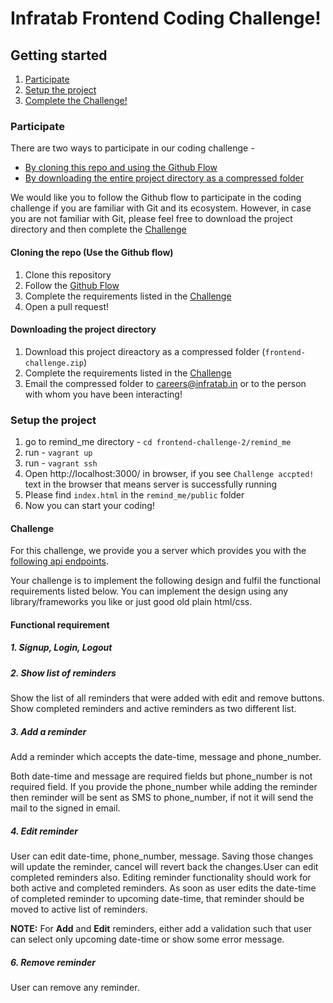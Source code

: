 # Infratab Frontend Coding Challenge!

## Getting started
1. [Participate](#participate)
2. [Setup the project](#setup-the-project)
3. [Complete the Challenge!](#challenge)

### Participate
There are two ways to participate in our coding challenge -
- [By cloning this repo and using the Github Flow](#cloning-the-repo-use-the-github-flow)
- [By downloading the entire project directory as a compressed folder](#downloading-the-project-directory)

We would like you to follow the Github flow to participate in the coding challenge if you are familiar with Git and its ecosystem. However, in case you are not familiar with Git, please feel free to download the project directory and then complete the [Challenge](#challenge)

#### Cloning the repo (Use the Github flow)
1. Clone this repository
2. Follow the [Github Flow](https://guides.github.com/introduction/flow/)
3. Complete the requirements listed in the [Challenge](#challenge)
4. Open a pull request!

#### Downloading the project directory
1. Download this project direactory as a compressed folder (`frontend-challenge.zip`)
2. Complete the requirements listed in the [Challenge](#challenge)
3. Email the compressed folder to careers@infratab.in or to the person with whom you have been interacting!

### Setup the project
1. go to remind_me directory - `cd frontend-challenge-2/remind_me` 
2. run - `vagrant up`
3. run - `vagrant ssh`
4. Open http://localhost:3000/ in browser, if you see `Challenge accpted!` text in the browser that means server is successfully running
5. Please find `index.html` in the `remind_me/public` folder
6. Now you can start your coding!

#### Challenge
For this challenge, we provide you a server which provides you with the [following api endpoints]().

Your challenge is to implement the following design and fulfil the functional requirements listed below. You can implement the design using any library/frameworks you like or just good old plain html/css.

#### Functional requirement
##### 1. Signup, Login, Logout
      
##### 2. Show list of reminders
  Show the list of all reminders that were added with edit and remove buttons. Show completed reminders and active reminders as two different list.
  
##### 3. Add a reminder

  Add a reminder which accepts the date-time, message and phone_number.
  
  Both date-time and message are required fields but phone_number is not required field. If you provide the phone_number while adding the reminder then reminder will be sent as SMS to phone_number, if not it will send the mail to the signed in email.

##### 4. Edit reminder
  User can edit date-time, phone_number, message. Saving those changes will update the reminder, cancel will revert back the changes.User can edit completed reminders also. Editing reminder functionality should work for both active and completed reminders. As soon as user edits the date-time of completed reminder to upcoming date-time, that reminder should be moved to active list of reminders.
  
**NOTE:** For **Add** and **Edit** reminders, either add a validation such that user can select only upcoming date-time or show some error message.

##### 6. Remove reminder
 User can remove any reminder.
